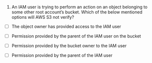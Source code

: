 1. An IAM user is trying to perform an action on an object belonging to some other root account’s bucket. Which of the below mentioned options will AWS S3 not verify?

* [ ] The object owner has provided access to the IAM user
* [ ] Permission provided by the parent of the IAM user on the bucket
* [ ]  Permission provided by the bucket owner to the IAM user
* [ ] Permission provided by the parent of the IAM user




